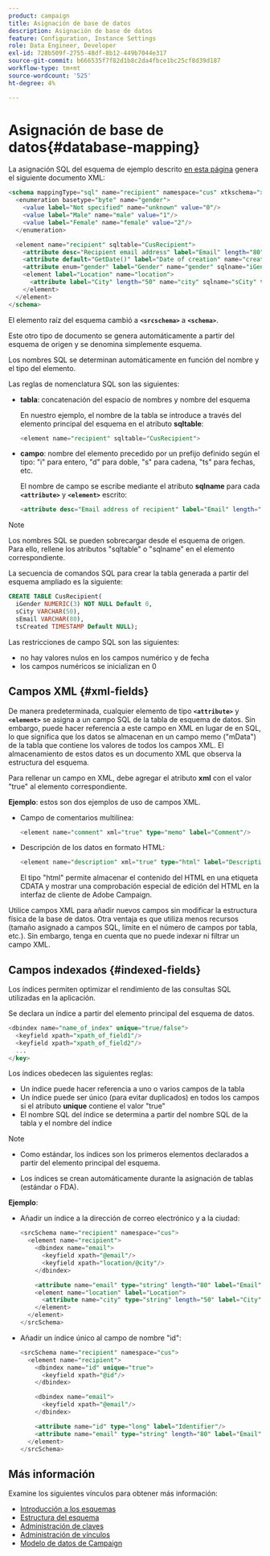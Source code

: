 ```yaml
---
product: campaign
title: Asignación de base de datos
description: Asignación de base de datos
feature: Configuration, Instance Settings
role: Data Engineer, Developer
exl-id: 728b509f-2755-48df-8b12-449b7044e317
source-git-commit: b666535f7f82d1b8c2da4fbce1bc25cf8d39d187
workflow-type: tm+mt
source-wordcount: '525'
ht-degree: 4%

---
```


# Asignación de base de datos{#database-mapping}

La asignación SQL del esquema de ejemplo descrito [en esta página](schema-structure.md) genera el siguiente documento XML:

```sql
<schema mappingType="sql" name="recipient" namespace="cus" xtkschema="xtk:schema">
  <enumeration basetype="byte" name="gender">    
    <value label="Not specified" name="unknown" value="0"/>    
    <value label="Male" name="male" value="1"/>    
    <value label="Female" name="female" value="2"/> 
  </enumeration>  

  <element name="recipient" sqltable="CusRecipient">    
    <attribute desc="Recipient email address" label="Email" length="80" name="email" sqlname="sEmail" type="string"/>    
    <attribute default="GetDate()" label="Date of creation" name="created" sqlname="tsCreated" type="datetime"/>    
    <attribute enum="gender" label="Gender" name="gender" sqlname="iGender" type="byte"/>    
    <element label="Location" name="location">      
      <attribute label="City" length="50" name="city" sqlname="sCity" type="string" userEnum="city"/>    
    </element>  
  </element>
</schema>
```

El elemento raíz del esquema cambió a **`<srcschema>`** a **`<schema>`**.

Este otro tipo de documento se genera automáticamente a partir del esquema de origen y se denomina simplemente esquema.

Los nombres SQL se determinan automáticamente en función del nombre y el tipo del elemento.

Las reglas de nomenclatura SQL son las siguientes:

* **tabla**: concatenación del espacio de nombres y nombre del esquema

  En nuestro ejemplo, el nombre de la tabla se introduce a través del elemento principal del esquema en el atributo **sqltable**:

  ```sql
  <element name="recipient" sqltable="CusRecipient">
  ```

* **campo**: nombre del elemento precedido por un prefijo definido según el tipo: &quot;i&quot; para entero, &quot;d&quot; para doble, &quot;s&quot; para cadena, &quot;ts&quot; para fechas, etc.

  El nombre de campo se escribe mediante el atributo **sqlname** para cada **`<attribute>`** y **`<element>`** escrito:

  ```sql
  <attribute desc="Email address of recipient" label="Email" length="80" name="email" sqlname="sEmail" type="string"/> 
  ```

>[!NOTE]
>
>Los nombres SQL se pueden sobrecargar desde el esquema de origen. Para ello, rellene los atributos &quot;sqltable&quot; o &quot;sqlname&quot; en el elemento correspondiente.

La secuencia de comandos SQL para crear la tabla generada a partir del esquema ampliado es la siguiente:

```sql
CREATE TABLE CusRecipient(
  iGender NUMERIC(3) NOT NULL Default 0,   
  sCity VARCHAR(50),   
  sEmail VARCHAR(80),
  tsCreated TIMESTAMP Default NULL);
```

Las restricciones de campo SQL son las siguientes:

* no hay valores nulos en los campos numérico y de fecha
* los campos numéricos se inicializan en 0

## Campos XML {#xml-fields}

De manera predeterminada, cualquier elemento de tipo **`<attribute>`** y **`<element>`** se asigna a un campo SQL de la tabla de esquema de datos. Sin embargo, puede hacer referencia a este campo en XML en lugar de en SQL, lo que significa que los datos se almacenan en un campo memo (&quot;mData&quot;) de la tabla que contiene los valores de todos los campos XML. El almacenamiento de estos datos es un documento XML que observa la estructura del esquema.

Para rellenar un campo en XML, debe agregar el atributo **xml** con el valor &quot;true&quot; al elemento correspondiente.

**Ejemplo**: estos son dos ejemplos de uso de campos XML.

* Campo de comentarios multilínea:

  ```sql
  <element name="comment" xml="true" type="memo" label="Comment"/>
  ```

* Descripción de los datos en formato HTML:

  ```sql
  <element name="description" xml="true" type="html" label="Description"/>
  ```

  El tipo &quot;html&quot; permite almacenar el contenido del HTML en una etiqueta CDATA y mostrar una comprobación especial de edición del HTML en la interfaz de cliente de Adobe Campaign.

Utilice campos XML para añadir nuevos campos sin modificar la estructura física de la base de datos. Otra ventaja es que utiliza menos recursos (tamaño asignado a campos SQL, límite en el número de campos por tabla, etc.). Sin embargo, tenga en cuenta que no puede indexar ni filtrar un campo XML.

## Campos indexados {#indexed-fields}

Los índices permiten optimizar el rendimiento de las consultas SQL utilizadas en la aplicación.

Se declara un índice a partir del elemento principal del esquema de datos.

```sql
<dbindex name="name_of_index" unique="true/false">
  <keyfield xpath="xpath_of_field1"/>
  <keyfield xpath="xpath_of_field2"/>
  ...
</key>
```

Los índices obedecen las siguientes reglas:

* Un índice puede hacer referencia a uno o varios campos de la tabla
* Un índice puede ser único (para evitar duplicados) en todos los campos si el atributo **unique** contiene el valor &quot;true&quot;
* El nombre SQL del índice se determina a partir del nombre SQL de la tabla y el nombre del índice

>[!NOTE]
>
>* Como estándar, los índices son los primeros elementos declarados a partir del elemento principal del esquema.
>
>* Los índices se crean automáticamente durante la asignación de tablas (estándar o FDA).

**Ejemplo**:

* Añadir un índice a la dirección de correo electrónico y a la ciudad:

  ```sql
  <srcSchema name="recipient" namespace="cus">
    <element name="recipient">
      <dbindex name="email">
        <keyfield xpath="@email"/> 
        <keyfield xpath="location/@city"/> 
      </dbindex>
  
      <attribute name="email" type="string" length="80" label="Email" desc="Email address of recipient"/>
      <element name="location" label="Location">
        <attribute name="city" type="string" length="50" label="City" userEnum="city"/>
      </element>
    </element>
  </srcSchema>
  ```

* Añadir un índice único al campo de nombre &quot;id&quot;:

  ```sql
  <srcSchema name="recipient" namespace="cus">
    <element name="recipient">
      <dbindex name="id" unique="true">
        <keyfield xpath="@id"/> 
      </dbindex>
  
      <dbindex name="email">
        <keyfield xpath="@email"/> 
      </dbindex>
  
      <attribute name="id" type="long" label="Identifier"/>
      <attribute name="email" type="string" length="80" label="Email" desc="Email address of recipient"/>
    </element>
  </srcSchema>
  ```

## Más información

Examine los siguientes vínculos para obtener más información:

* [Introducción a los esquemas](about-schema-reference.md)
* [Estructura del esquema](schema-structure.md)
* [Administración de claves](database-keys.md)
* [Administración de vínculos](database-links.md)
* [Modelo de datos de Campaign](about-data-model.md)